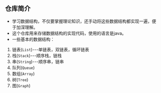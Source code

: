 ## 仓库简介
- 学习数据结构，不仅要掌握理论知识，还手动将这些数据结构都实现一遍，便于加深理解。
- 这个仓库用来存储数据结构的实现代码，使用的语言是java。
- 一些基本的数据结构：
1. 链表(`List`)---单链表，双链表，循环链表
2. 栈(`Stack`)---顺序栈，链栈
3. 串(`String`)---顺序串，链串
4. 队列(`Queue`)
5. 数组(`Array`)
6. 树(`Tree`) 
7. 图(`Graph`) 
